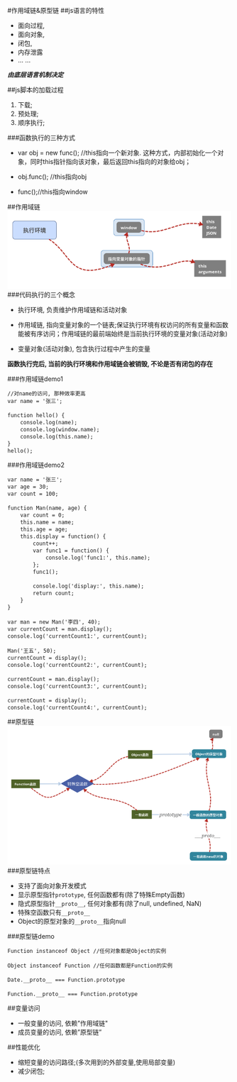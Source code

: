 #作用域链&原型链
##js语言的特性
*	面向过程, 
*	面向对象,
*	闭包,
*	内存泄露
*	... ...

**_由底层语言机制决定_**

##js脚本的加载过程
1.	下载;
2.	预处理;
3.	顺序执行;

###函数执行的三种方式
*	var obj = new func();
 //this指向一个新对象. 这种方式，内部初始化一个对象，同时this指针指向该对象，最后返回this指向的对象给obj；

*	obj.func(); //this指向obj

*	func();//this指向window

##作用域链
![Mou icon](./assets/作用域链.png)
###代码执行的三个概念
*	执行环境, 负责维护作用域链和活动对象

*	作用域链, 指向变量对象的一个链表;保证执行环境有权访问的所有变量和函数能被有序访问；作用域链的最前端始终是当前执行环境的变量对象(活动对象)

*	变量对象(活动对象), 包含执行过程中产生的变量

**函数执行完后, 当前的执行环境和作用域链会被销毁, 不论是否有闭包的存在**


###作用域链demo1
```
//对name的访问, 那种效率更高
var name = '张三';

function hello() {
	console.log(name);
	console.log(window.name);
	console.log(this.name);
}
hello();
```

###作用域链demo2

```
var name = '张三';
var age = 30;
var count = 100;

function Man(name, age) {
	var count = 0;
	this.name = name;
	this.age = age;
	this.display = function() {
		count++;
		var func1 = function() {
			console.log('func1:', this.name);
		};
		func1();

		console.log('display:', this.name);
		return count;
	}
}

var man = new Man('李四', 40);
var currentCount = man.display();
console.log('currentCount1:', currentCount);

Man('王五', 50);
currentCount = display();
console.log('currentCount2:', currentCount);

currentCount = man.display();
console.log('currentCount3:', currentCount);

currentCount = display();
console.log('currentCount4:', currentCount);
```

##原型链
![原型链](./assets/原型链.png)
###原型链特点
*	支持了面向对象开发模式
*	显示原型指针`prototype`, 任何函数都有(除了特殊Empty函数)
*	隐式原型指针`__proto__`, 任何对象都有(除了null, undefined, NaN)
*	特殊空函数只有`__proto__`
*	Object的原型对象的`__proto__`指向null

###原型链demo
```
Function instanceof Object //任何对象都是Object的实例

Object instanceof Function //任何函数都是Function的实例

Date.__proto__ === Function.prototype

Function.__proto__ === Function.prototype
```

##变量访问
*	一般变量的访问, 依赖”作用域链"
*	成员变量的访问, 依赖”原型链”

##性能优化
*	缩短变量的访问路径;(多次用到的外部变量,使用局部变量)
*	减少闭包;
